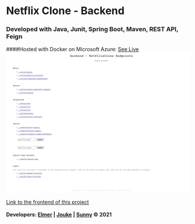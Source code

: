 # Netflix Clone - Backend

### Developed with Java, Junit, Spring Boot, Maven, REST API, Feign

####Hosted with Docker on Microsoft Azure: <a href="https://netflix-clone-tm2.azurewebsites.net/">See Live</a><br>
<img src="https://raw.githubusercontent.com/Elmerrrrrr/movie-service/main/src/main/resources/screenshots/backend-server-page.jpg" width="500px">


<a href="https://github.com/Elmerrrrrr/movie-frontend">Link to the frontend of this project</a>
<br>
<br>
<b>Developers: <a href="#">Elmer</a> | <a href="#">Jouke</a> | <a href="#">Sunny</a> © 2021
